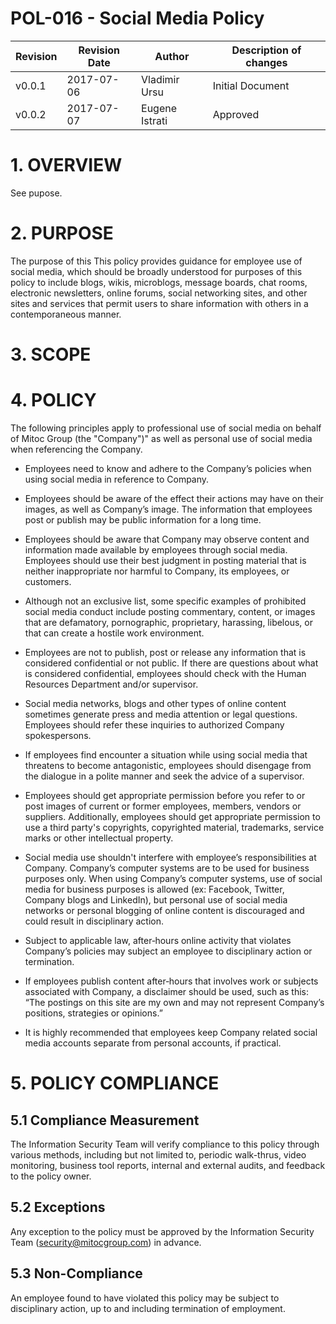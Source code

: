 # POL-016 - Social Media Policy


Revision | Revision Date | Author | Description of changes
-------- | ------------- | ------ | ----------------------
v0.0.1 | 2017-07-06 | Vladimir Ursu | Initial Document
v0.0.2 | 2017-07-07 | Eugene Istrati | Approved


# 1. OVERVIEW

See pupose.

# 2. PURPOSE

The purpose of this This policy provides guidance for employee use of social media, which should be broadly understood for purposes of this policy to include blogs, wikis, microblogs, message boards, chat rooms, electronic newsletters, online forums, social networking sites, and other sites and services that permit users to share information with others in a contemporaneous manner. 

# 3. SCOPE


# 4. POLICY

The following principles apply to professional use of social media on behalf of Mitoc Group (the "Company")" as well as personal use of social media when referencing the Company.

* Employees need to know and adhere to the Company’s policies when using social media in reference to Company.

* Employees should be aware of the effect their actions may have on their images, as well as Company’s image. The information that employees post or publish may be public information for a long time.

* Employees should be aware that Company may observe content and information made available by employees through social media. Employees should use their best judgment in posting material that is neither inappropriate nor harmful to Company, its employees, or customers.

* Although not an exclusive list, some specific examples of prohibited social media conduct include posting commentary, content, or images that are defamatory, pornographic, proprietary, harassing, libelous, or that can create a hostile work environment.

* Employees are not to publish, post or release any information that is considered confidential or not public. If there are questions about what is considered confidential, employees should check with the Human Resources Department and/or supervisor.

* Social media networks, blogs and other types of online content sometimes generate press and media attention or legal questions. Employees should refer these inquiries to authorized Company spokespersons.

* If employees find encounter a situation while using social media that threatens to become antagonistic, employees should disengage from the dialogue in a polite manner and seek the advice of a supervisor.

* Employees should get appropriate permission before you refer to or post images of current or former employees, members, vendors or suppliers. Additionally, employees should get appropriate permission to use a third party's copyrights, copyrighted material, trademarks, service marks or other intellectual property.

* Social media use shouldn't interfere with employee’s responsibilities at Company. Company’s computer systems are to be used for business purposes only. When using Company’s computer systems, use of social media for business purposes is allowed (ex: Facebook, Twitter, Company blogs and LinkedIn), but personal use of social media networks or personal blogging of online content is discouraged and could result in disciplinary action.

* Subject to applicable law, after‐hours online activity that violates Company’s policies may subject an employee to disciplinary action or termination.

* If employees publish content after‐hours that involves work or subjects associated with Company, a disclaimer should be used, such as this: “The postings on this site are my own and may not represent Company’s positions, strategies or opinions.”

* It is highly recommended that employees keep Company related social media accounts separate from personal accounts, if practical. 

# 5. POLICY COMPLIANCE 

## 5.1	Compliance Measurement

The Information Security Team will verify compliance to this policy through
various methods, including but not limited to, periodic walk-thrus, video
monitoring, business tool reports, internal and external audits, and feedback
to the policy owner. 

##  5.2	Exceptions

Any exception to the policy must be approved by the Information Security Team
(security@mitocgroup.com) in advance.

##  5.3	Non-Compliance

An employee found to have violated this policy may be subject to disciplinary
action, up to and including termination of employment. 
